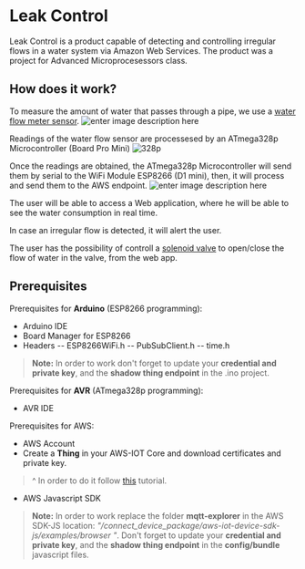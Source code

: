 # Leak Control
Leak Control is a product capable of detecting and controlling irregular flows in a water system via Amazon Web Services. The product was a project for Advanced Microprocesessors class.

## How does it work?
To measure the amount of water that passes through a pipe, we use a [water flow meter sensor](https://www.adafruit.com/product/828).
![enter image description here](https://lh3.googleusercontent.com/9YjHNqFvH08kZuoy-FPSBUxXaVIzwYxqxJh__lfaTq6uQQIbJzhTq1U88D3jwk5oAj-_S8dKmMIF "Water flow meter")


Readings of the water flow sensor are processesed by an ATmega328p Microcontroller (Board Pro Mini)
![328p](https://lh3.googleusercontent.com/Guplpv8lNMYcSwSc6oISN37Szvt3Zd1bQZiw4olbeiid_QgIofNvD_z36eD8acljUN9GhpwwzOAL "328p")


Once the readings are obtained, the ATmega328p Microcontroller will send them by serial to the WiFi Module ESP8266 (D1 mini), then, it will process and send them to the AWS endpoint.
![enter image description here](https://lh3.googleusercontent.com/HElydRhWFKxgBgo1LuWzFbtx6YxkAQS4EMuAEXv8WDuPgXRX8UURQDqM6D3Wigyxl8TRC1O3MOgs "ESP8266")


The user will be able to access a Web application, where he will be able to see the water consumption in real time.

In case an irregular flow is detected, it will alert the user.

The user has the possibility of controll a [solenoid valve](https://www.amazon.ca/Male-Magnetically-Latching-Solenoid-Valve/dp/B0113362S6) to open/close the flow of water in the valve, from the web app.


## Prerequisites
Prerequisites for **Arduino** (ESP8266 programming): 
- Arduino IDE
-  Board Manager for ESP8266 
- Headers
-- ESP8266WiFi.h
-- PubSubClient.h
-- time.h
> **Note:** In order to work don't forget to update your **credential and private key**, and the **shadow thing endpoint** in the .ino project.

Prerequisites for **AVR** (ATmega328p programming): 
- AVR IDE

Prerequisites for AWS:
- AWS Account
- Create a **Thing** in your AWS-IOT Core and download certificates and private key.
> ^ In order to do it follow [this](http://recetastecnologicas.blogspot.com/2018/02/aws-iot-con-esp8266.html) tutorial.
- AWS Javascript SDK

> **Note:** In order to work replace the folder **mqtt-explorer** in the AWS SDK-JS location:  *"/connect_device_package/aws-iot-device-sdk-js/examples/browser "*. Don't forget to update your **credential and private key**, and the **shadow thing endpoint** in the **config/bundle** javascript files.